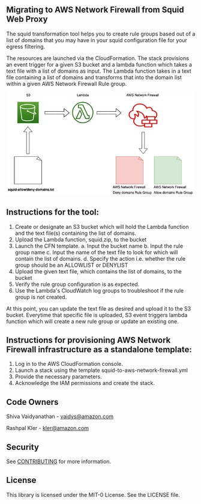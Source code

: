 ## Migrating to AWS Network Firewall from Squid Web Proxy


The squid transformation tool helps you to create rule groups based out of a list of domains that you may have in your squid configuration file for your egress filtering.

The resources are launched via the CloudFormation. The stack provisions an event trigger for a given S3 bucket and a lambda function which takes a text file with a list of domains as input. The Lambda function takes in a text file containing a list of domains and transforms that into the domain list within a given AWS Network Firewall Rule group.

![Squid Conversion Tool](squid.png)

## Instructions for the tool:
1. Create or designate an S3 bucket which will hold the Lambda function and the text file(s) containing the list of domains.
2. Upload the Lambda function, squid.zip, to the bucket
3. Launch the CFN template.
	a. Input the bucket name
	b. Input the rule group name
	c. Input the name of the text file to look for which will contain the list of domains.
	d. Specify the action i.e. whether the rule group should be an ALLOWLIST or DENYLIST
4. Upload the given text file, which contains the list of domains, to the bucket
5. Verify the rule group configuration is as expected.
6. Use the Lambda's CloudWatch log groups to troubleshoot if the rule group is not created.

At this point, you can update the text file as desired and upload it to the S3 bucket. Everytime that specific file is uploaded, S3 event triggers lambda function which will create a new rule group or update an existing one.

## Instructions for provisioning AWS Network Firewall infrastructure as a standalone template:
1. Log in to the AWS CloudFormation console. 
2. Launch a stack using the template squid-to-aws-network-firewall.yml
3. Provide the necessary parameters.
4. Acknowledge the IAM permissions and create the stack.

## Code Owners

Shiva Vaidyanathan - vaidys@amazon.com

Rashpal Kler - kler@amazon.com

## Security

See [CONTRIBUTING](CONTRIBUTING.md#security-issue-notifications) for more information.

## License

This library is licensed under the MIT-0 License. See the LICENSE file.

